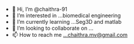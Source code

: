 - 👋 Hi, I’m @chaithra-91
- 👀 I’m interested in ...biomedical engineering
- 🌱 I’m currently learning ...Seg3D and matlab
- 💞️ I’m looking to collaborate on ...
- 📫 How to reach me ...chaithra.mv@gmail.com

<!---
chaithra-91/chaithra-91 is a ✨ special ✨ repository because its `README.md` (this file) appears on your GitHub profile.
You can click the Preview link to take a look at your changes.
--->
